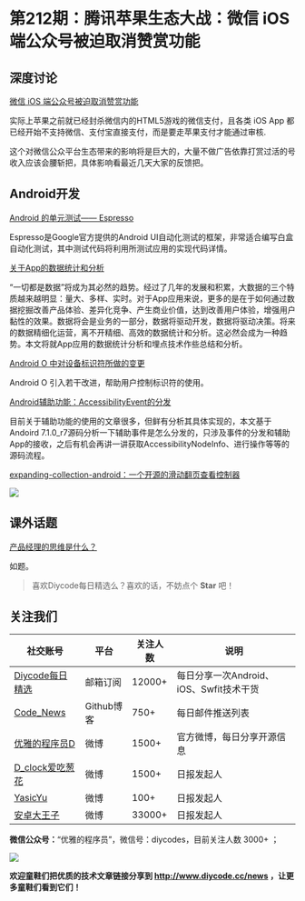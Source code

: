 # 第212期：腾讯苹果生态大战：微信 iOS 端公众号被迫取消赞赏功能

## 深度讨论

[微信 iOS 端公众号被迫取消赞赏功能](https://www.diycode.cc/topics/759)

实际上苹果之前就已经封杀微信内的HTML5游戏的微信支付，且各类 iOS App 都已经开始不支持微信、支付宝直接支付，而是要走苹果支付才能通过审核.

这个对微信公众平台生态带来的影响将是巨大的，大量不做广告依靠打赏过活的号收入应该会腰斩把，具体影响看最近几天大家的反馈把。

## Android开发

[Android 的单元测试—— Espresso](https://www.diycode.cc/news/2334)

Espresso是Google官方提供的Android UI自动化测试的框架，非常适合编写白盒自动化测试，其中测试代码将利用所测试应用的实现代码详情。

[关于App的数据统计和分析](https://www.diycode.cc/news/2338)

“一切都是数据”将成为其必然的趋势。经过了几年的发展和积累，大数据的三个特质越来越明显：量大、多样、实时。对于App应用来说，更多的是在于如何通过数据挖掘改善产品体验、差异化竞争、产生商业价值，达到改善用户体验，增强用户黏性的效果。数据将会是业务的一部分，数据将驱动开发，数据将驱动决策。将来的数据精细化运营，离不开精细、高效的数据统计和分析。这必然会成为一种趋势。本文将就App应用的数据统计分析和埋点技术作些总结和分析。

[Android O 中对设备标识符所做的变更](https://www.diycode.cc/news/2339)

Android O 引入若干改进，帮助用户控制标识符的使用。

[Android辅助功能：AccessibilityEvent的分发](https://www.diycode.cc/news/2340)

目前关于辅助功能的使用的文章很多，但鲜有分析其具体实现的，本文基于Andoird 7.1.0_r7源码分析一下辅助事件是怎么分发的，只涉及事件的分发和辅助App的接收，之后有机会再讲一讲获取AccessibilityNodeInfo、进行操作等等的源码流程。

[expanding-collection-android：一个开源的滑动翻页查看控制器](https://github.com/Ramotion/expanding-collection-android)

![](https://github.com/Ramotion/expanding-collection-android/raw/master/preview.gif)

## 课外话题

[产品经理的思维是什么？](https://www.zhihu.com/question/19892777)

如题。

> 喜欢Diycode每日精选么？喜欢的话，不妨点个 **Star** 吧！

## 关注我们

| 社交账号  |  平台  | 关注人数 | 说明 |
| -------- | -------- | -------- | -------- |
| [Diycode每日精选](http://list.qq.com/cgi-bin/qf_invite?id=d469993d2c888e971c0fbb2309c4d84256968386b126b967)|   邮箱订阅  | 12000+ | 每日分享一次Android、iOS、Swfit技术干货  |
| [Code_News](https://github.com/DiyCodes/code_news) |    Github博客  |750+ | 每日邮件推送列表  |
| [优雅的程序员D](http://weibo.com/u/5891258264) |   微博  | 1500+ | 官方微博，每日分享开源信息  |
| [D_clock爱吃葱花](http://weibo.com/u/2480694892)  |   微博  | 1500+ | 日报发起人  |
|[YasicYu](http://weibo.com/3917305697)  |   微博  | 100+ | 日报发起人  |
|[安卓大王子](http://weibo.com/apkbus/)   |   微博  | 33000+ | 日报发起人  |

**微信公众号：**“优雅的程序员”，微信号：diycodes，目前关注人数 3000+ ；

![](http://upload-images.jianshu.io/upload_images/1846413-b42abfa70f909099.jpg?imageMogr2/auto-orient/strip%7CimageView2/2/w/1240)

**欢迎童鞋们把优质的技术文章链接分享到 http://www.diycode.cc/news ，让更多童鞋们看到它们！**
